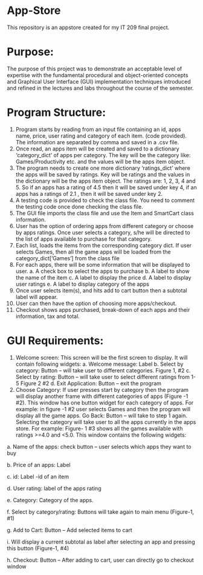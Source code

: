 # App-Store
This repository is an appstore created for my IT 209 final project.

# Purpose:
The purpose of this project was to demonstrate an acceptable
level of expertise with the fundamental procedural and object-oriented concepts and Graphical
User Interface (GUI) implementation techniques introduced and refined in the lectures and labs
throughout the course of the semester.

# Program Structure:
1. Program starts by reading from an input file containing an id, apps name, price, user
rating and category of each item. (code provided). The information are separated by
comma and saved in a .csv file. 
2. Once read, an apps item will be created and saved to a dictionary ‘category_dict’ of
apps per category. The key will be the category like: Games/Productivity etc. and the
values will be the apps item object.
3. The program needs to create one more dictionary ‘ratings_dict’ where the apps will be
saved by ratings. Key will be ratings and the values in the dictionary will be the apps
item object. The ratings are: 1, 2, 3, 4 and 5. So if an apps has a rating of 4.5 then it will
be saved under key 4, if an apps has a ratings of 2.1 , then it will be saved under key 2.
4. A testing code is provided to check the class file. You need to comment the testing code
once done checking the class file.
5. The GUI file imports the class file and use the Item and SmartCart class information.
6. User has the option of ordering apps from different category or choose by apps ratings.
Once user selects a category, s/he will be directed to the list of apps available to
purchase for that category.
7. Each list, loads the items from the corresponding category dict. If user selects Games,
then all the game apps will be loaded from the category_dict[‘Games’] from the class
file
8. For each apps, there will be some information that will be displayed to user.
a. A check box to select the apps to purchase
b. A label to show the name of the item
c. A label to display the price
d. A label to display user ratings
e. A label to display category of the apps
9. Once user selects item(s), and hits add to cart button then a subtotal label will appear.
10. User can then have the option of choosing more apps/checkout.
11. Checkout shows apps purchased, break-down of each apps and their information, tax
and total.

# GUI Requirements:
1. Welcome screen: This screen will be the first screen to display. It will contain following
widgets:
a. Welcome message: Label
b. Select by category: Button – will take user to different categories. Figure 1, #2
c. Select by rating: Button – will take user to select different ratings from 1-5 Figure 2
#2
d. Exit Application: Button – exit the program
2. Choose Category: If user presses start by category then the program will display another
frame with different categories of apps (Figure -1 #2). This window has one button widget
for each category of apps. For example: in figure -1 #2 user selects Games and then the
program will display all the game apps. Go Back: Button – will take to step 1 again. Selecting
the category will take user to all the apps currently in the apps store. For example: Figure- 1
#3 shows all the games available with ratings >=4.0 and <5.0. This window contains the
following widgets:

a. Name of the apps: check button – user selects which apps they want to buy

b. Price of an apps: Label

c. id: Label -id of an item

d. User rating: label of the apps rating

e. Category: Category of the apps.

f. Select by category/rating: Buttons will take again to main menu (Figure-1, #1)

g. Add to Cart: Button – Add selected items to cart

i. Will display a current subtotal as label after selecting an app and pressing this
button (Figure-1, #4)

h. Checkout: Button – After adding to cart, user can directly go to checkout window
